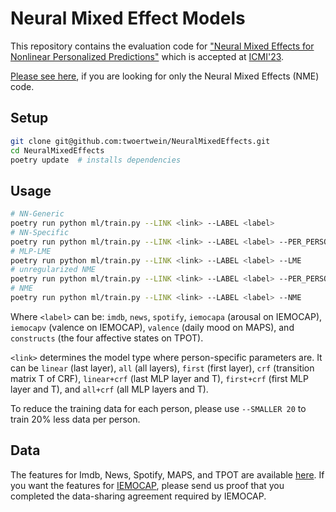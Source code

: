 # Neural Mixed Effect Models

This repository contains the evaluation code for ["Neural Mixed Effects for Nonlinear Personalized Predictions"](https://arxiv.org/abs/2306.08149) which is accepted at [ICMI'23](https://icmi.acm.org/2023/).

[Please see here](https://bitbucket.org/twoertwein/python-tools/src/879e7937313ff63c86fccae9b02fc5151e7ac069/python_tools/ml/mixed.py#lines-503), if you are looking for only the Neural Mixed Effects (NME) code.

## Setup
```sh
git clone git@github.com:twoertwein/NeuralMixedEffects.git
cd NeuralMixedEffects
poetry update  # installs dependencies
```

## Usage
```sh
# NN-Generic
poetry run python ml/train.py --LINK <link> --LABEL <label>
# NN-Specific
poetry run python ml/train.py --LINK <link> --LABEL <label> --PER_PERSON --IND
# MLP-LME
poetry run python ml/train.py --LINK <link> --LABEL <label> --LME
# unregularized NME
poetry run python ml/train.py --LINK <link> --LABEL <label> --PER_PERSON
# NME
poetry run python ml/train.py --LINK <link> --LABEL <label> --NME
```

Where `<label>` can be: `imdb`, `news`, `spotify`, `iemocapa` (arousal on IEMOCAP), `iemocapv` (valence on IEMOCAP), `valence` (daily mood on MAPS), and `constructs` (the four affective states on TPOT).

`<link>` determines the model type where person-specific parameters are. It can be `linear` (last layer), `all` (all layers), `first` (first layer), `crf` (transition matrix T of CRF), `linear+crf` (last MLP layer and T), `first+crf` (first MLP layer and T), and `all+crf` (all MLP layers and T).

To reduce the training data for each person, please use `--SMALLER 20` to train 20% less data per person.

## Data

The features for Imdb, News, Spotify, MAPS, and TPOT are available [here](https://cmu.box.com/s/7d376xsqccw5evbx4n8wyxd9cv08teyc). If you want the features for [IEMOCAP](https://cmu.box.com/shared/static/w8yn9a7467onw7wfwgsszxcrk0fzve9m.csv), please send us proof that you completed the data-sharing agreement required by IEMOCAP.
